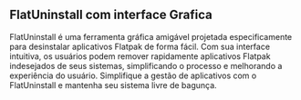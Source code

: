 ## FlatUninstall com interface Grafica

FlatUninstall é uma ferramenta gráfica amigável projetada especificamente para desinstalar aplicativos Flatpak de forma fácil. Com sua interface intuitiva, os usuários podem remover rapidamente aplicativos Flatpak indesejados de seus sistemas, simplificando o processo e melhorando a experiência do usuário. Simplifique a gestão de aplicativos com o FlatUninstall e mantenha seu sistema livre de bagunça.